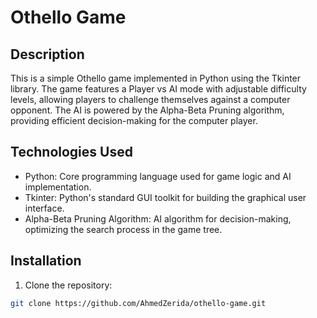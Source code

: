 # Othello Game

## Description

This is a simple Othello game implemented in Python using the Tkinter library. The game features a Player vs AI mode with adjustable difficulty levels, allowing players to challenge themselves against a computer opponent. The AI is powered by the Alpha-Beta Pruning algorithm, providing efficient decision-making for the computer player.

## Technologies Used

- Python: Core programming language used for game logic and AI implementation.
- Tkinter: Python's standard GUI toolkit for building the graphical user interface.
- Alpha-Beta Pruning Algorithm: AI algorithm for decision-making, optimizing the search process in the game tree.

## Installation

1. Clone the repository:

```bash
git clone https://github.com/AhmedZerida/othello-game.git
